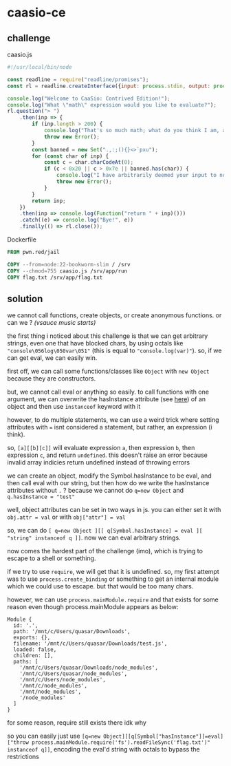 # caasio-ce

## challenge

caasio.js
```js
#!/usr/local/bin/node

const readline = require("readline/promises");
const rl = readline.createInterface({input: process.stdin, output: process.stdout});

console.log("Welcome to CaaSio: Contrived Edition!");
console.log("What \"math\" expression would you like to evaluate?");
rl.question("> ")
    .then(inp => {
        if (inp.length > 200) {
            console.log("That's so much math; what do you think I am, a calculator???");
            throw new Error();
        }
        const banned = new Set(".,:;(){}<>`pxu");
        for (const char of inp) {
            const c = char.charCodeAt(0);
            if (c < 0x20 || c > 0x7e || banned.has(char)) {
                console.log("I have arbitrarily deemed your input to not be math.");
                throw new Error();
            }
        }
        return inp;
    })
    .then(inp => console.log(Function("return " + inp)()))
    .catch((e) => console.log("Bye!", e))
    .finally(() => rl.close());
```

Dockerfile
```dockerfile
FROM pwn.red/jail

COPY --from=node:22-bookworm-slim / /srv
COPY --chmod=755 caasio.js /srv/app/run
COPY flag.txt /srv/app/flag.txt
```

## solution

we cannot call functions, create objects, or create anonymous functions. or can we ? *(vsauce music starts)*

the first thing i noticed about this challenge is that we can get arbitrary strings, even one that have blocked chars, by using octals like `"console\056log\050var\051"` (this is equal to `"console.log(var)"`). so, if we can get eval, we can easily win.

first off, we can call some functions/classes like `Object` with `new Object` because they are constructors.

but, we cannot call eval or anything so easily. to call functions with one argument, we can overwrite the hasInstance attribute (see [here](https://developer.mozilla.org/en-US/docs/Web/JavaScript/Reference/Global_Objects/Symbol/hasInstance)) of an object and then use `instanceof` keyword with it

however, to do multiple statements, we can use a weird trick where setting attributes with `=` isnt considered a statement, but rather, an expression (i think).

so, `[a][[b][c]]` will evaluate expression `a`, then expression `b`, then expression `c`, and return `undefined`. this doesn't raise an error because invalid array indicies return undefined instead of throwing errors

we can create an object, modify the Symbol.hasInstance to be eval, and then call eval with our string, but then how do we write the hasInstance attributes without `.` ? because we cannot do `q=new Object` and `q.hasInstance = "test"`

well, object attributes can be set in two ways in js. you can either set it with `obj.attr = val` or with `obj["attr"] = val`

so, we can do `[ q=new Object ][[ q[Symbol.hasInstance] = eval ][ "string" instanceof q ]]`. now we can eval arbitrary strings.

now comes the hardest part of the challenge (imo), which is trying to escape to a shell or something.

if we try to use `require`, we will get that it is undefined. so, my first attempt was to use `process.create_binding` or something to get an internal module which we could use to escape. but that would be too many chars.

however, we can use `process.mainModule.require` and that exists for some reason even though process.mainModule appears as below:

```
Module {
  id: '.',
  path: '/mnt/c/Users/quasar/Downloads',
  exports: {},
  filename: '/mnt/c/Users/quasar/Downloads/test.js',
  loaded: false,
  children: [],
  paths: [
    '/mnt/c/Users/quasar/Downloads/node_modules',
    '/mnt/c/Users/quasar/node_modules',
    '/mnt/c/Users/node_modules',
    '/mnt/c/node_modules',
    '/mnt/node_modules',
    '/node_modules'
  ]
}
```

for some reason, require still exists there idk why

so you can easily just use `[q=new Object][[q[Symbol["hasInstance"]]=eval]["throw process.mainModule.require('fs').readFileSync('flag.txt')" instanceof q]]`, encoding the eval'd string with octals to bypass the restrictions
